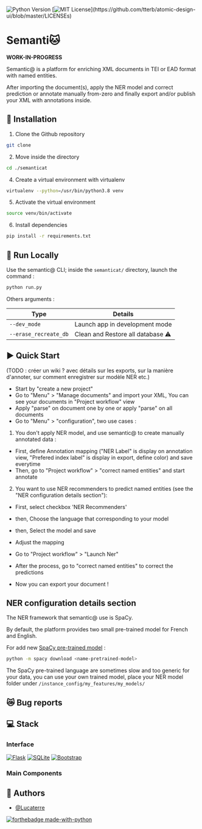 <!--<img src="" width=300 align=right>-->

![Python Version](https://img.shields.io/badge/python-3.8-blue) [![MIT License](https://img.shields.io/apm/l/atomic-design-ui.svg?)](https://github.com/tterb/atomic-design-ui/blob/master/LICENSEs)
<!-- CI badge -->
# Semanti🐱 

**WORK-IN-PROGRESS**

Semantic@ is a platform for enriching XML documents in TEI or EAD format with named entities. 

After importing the document(s), apply the NER model and correct prediction or annotate manually from-zero and finally export and/or publish your XML with annotations inside.


## :battery: Installation


1. Clone the Github repository

```bash
git clone 
```

2. Move inside the directory

```bash
cd ./semanticat
```

4. Create a virtual environment with virtualenv

```bash
virtualenv --python=/usr/bin/python3.8 venv
```

5. Activate the virtual environment

```bash
source venv/bin/activate
```

6. Install dependencies

```bash
pip install -r requirements.txt
```


## :rocket: Run Locally

Use the semantic@ CLI; inside the `semanticat/` directory, launch the command :

```bash
python run.py
```

Others arguments :

| **Type**              | **Details**                                  |
|-----------------------|----------------------------------------------|
| `--dev_mode`          | Launch app in development mode               |
| `--erase_recreate_db` | Clean and Restore all database :warning: |

## :arrow_forward: Quick Start

(TODO : créer un wiki ? avec détails sur les exports, sur la manière d'annoter, sur comment enregistrer sur modèle NER etc.)

- Start by "create a new project"
- Go to "Menu" > "Manage documents" and import your XML, You can see your documents in
"Project workflow" view
- Apply "parse" on document one by one or apply "parse" on all documents
- Go to "Menu" > "configuration", two use cases :

1. You don't apply NER model, and use semantic@ to create manually annotated data :
- First, define Annotation mapping ("NER Label" is display on annotation view, "Prefered index label" is display in export, define color) and save everytime
- Then, go to "Project workflow" > "correct named entities" and start annotate

2. You want to use NER recommenders to predict named entities (see the "NER configuration details section"):
- First, select checkbox 'NER Recommenders'
- then, Choose the language that corresponding to your model
- then, Select the model and save
- Adjust the mapping
- Go to "Project workflow" > "Launch Ner"
- After the process, go to "correct named entities" to correct the predictions

- Now you can export your document !

## NER configuration details section

The NER framework that semantic@ use is SpaCy.

By default, the platform provides two small pre-trained model for French and English.

For add new [SpaCy pre-trained model](https://spacy.io/usage/models) : 

```bash
python -m spacy download <name-pretrained-model>
```

The SpaCy pre-trained language are sometimes slow and too generic for your data, you 
can use your own trained model, place your NER model folder under `/instance_config/my_features/my_models/` 

## :crying_cat_face: Bug reports

## :computer: Stack 

### Interface

[![Flask](https://img.shields.io/badge/flask-%23000.svg?style=for-the-badge&logo=flask&logoColor=white)](https://flask.palletsprojects.com/en/2.1.x/)
[![SQLite](https://img.shields.io/badge/sqlite-%2307405e.svg?style=for-the-badge&logo=sqlite&logoColor=white)](https://www.sqlite.org/index.html)
[![Bootstrap](https://img.shields.io/badge/bootstrap-%23563D7C.svg?style=for-the-badge&logo=bootstrap&logoColor=white)](https://getbootstrap.com/)

### Main Components

## :bust_in_silhouette: Authors

- [@Lucaterre](https://github.com/Lucaterre)

[![forthebadge made-with-python](http://ForTheBadge.com/images/badges/made-with-python.svg)](https://www.python.org/)
